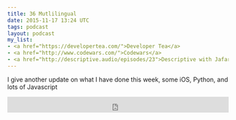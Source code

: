 ```yaml
---
title: 36 Mutlilingual
date: 2015-11-17 13:24 UTC
tags: podcast
layout: podcast
my_list:
- <a href="https://developertea.com/">Developer Tea</a>
- <a href="http://www.codewars.com/">Codewars</a>
- <a href="http://descriptive.audio/episodes/23">Descriptive with Jafar Husain</a>
---
```

I give another update on what I have done this week, some iOS, Python, and lots of Javascript

<iframe frameborder='0' height='36px' scrolling='no' seamless src='https://simplecast.fm/e/20304?style=light' width='100%'></iframe>

